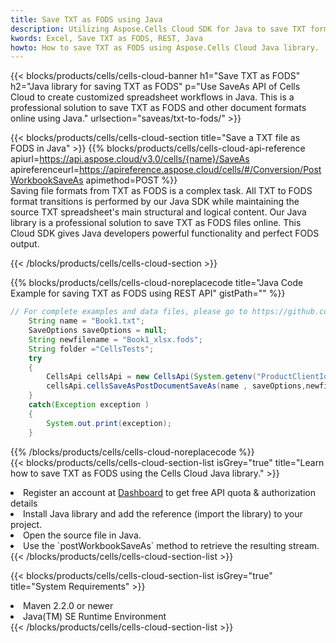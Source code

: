 ```yaml
---
title: Save TXT as FODS using Java 
description: Utilizing Aspose.Cells Cloud SDK for Java to save TXT format file as FODS format file. 
kwords: Excel, Save TXT as FODS, REST, Java
howto: How to save TXT as FODS using Aspose.Cells Cloud Java library.
---
```



{{< blocks/products/cells/cells-cloud-banner h1="Save TXT as FODS" h2="Java library for saving TXT as FODS" p="Use SaveAs API of Cells Cloud to create customized spreadsheet workflows in Java. This is a professional solution to save TXT as FODS and other document formats online using Java." urlsection="saveas/txt-to-fods/" >}}

{{< blocks/products/cells/cells-cloud-section  title="Save a TXT file as FODS in Java" >}}
{{% blocks/products/cells/cells-cloud-api-reference  apiurl=https://api.aspose.cloud/v3.0/cells/{name}/SaveAs  apireferenceurl=https://apireference.aspose.cloud/cells/#/Conversion/PostWorkbookSaveAs  apimethod=POST %}}
<br/>
Saving file formats from TXT as FODS is a complex task. All TXT to FODS format transitions is performed by our Java SDK while maintaining the source TXT spreadsheet's main structural and logical content. Our Java library is a professional solution to save TXT as FODS files online. This Cloud SDK gives Java developers powerful functionality and perfect FODS output.

{{< /blocks/products/cells/cells-cloud-section >}}

{{% blocks/products/cells/cells-cloud-noreplacecode title="Java Code Example for saving TXT as FODS using REST API" gistPath="" %}}
  
```java
// For complete examples and data files, please go to https://github.com/aspose-cells-cloud/aspose-cells-cloud-java/
    String name = "Book1.txt";
    SaveOptions saveOptions = null;
    String newfilename = "Book1_xlsx.fods";
    String folder ="CellsTests";
    try 
    {
        CellsApi cellsApi = new CellsApi(System.getenv("ProductClientId"), System.getenv("ProductClientSecret"));
        cellsApi.cellsSaveAsPostDocumentSaveAs(name , saveOptions,newfilename,false,false,folder,null,null,null,true);                       
    }
    catch(Exception exception )
    {
        System.out.print(exception);
    }
```
  
{{% /blocks/products/cells/cells-cloud-noreplacecode  %}}
<br/>
{{< blocks/products/cells/cells-cloud-section-list isGrey="true"  title="Learn how to save TXT as FODS using the Cells Cloud Java library." >}}
<li>Register an account at <a href="https://dashboard.aspose.cloud/">Dashboard</a> to get free API quota & authorization details</li>
<li>Install Java library and add the reference (import the library) to your project.</li>
<li>Open the source file in Java.</li>
<li>Use the `postWorkbookSaveAs` method to retrieve the resulting stream.</li>
{{< /blocks/products/cells/cells-cloud-section-list >}}

{{< blocks/products/cells/cells-cloud-section-list isGrey="true"  title="System Requirements" >}}
<li>Maven 2.2.0 or newer</li>
<li>Java(TM) SE Runtime Environment</li>
{{< /blocks/products/cells/cells-cloud-section-list >}}
